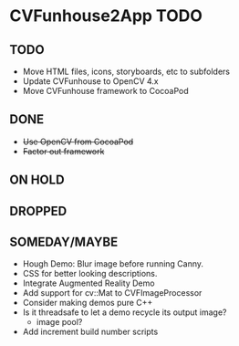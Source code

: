 # CVFunhouse2App TODO

## TODO
* Move HTML files, icons, storyboards, etc to subfolders
* Update CVFunhouse to OpenCV 4.x
* Move CVFunhouse framework to CocoaPod

## DONE
* ~~Use OpenCV from CocoaPod~~
* ~~Factor out framework~~

## ON HOLD

## DROPPED

## SOMEDAY/MAYBE
* Hough Demo: Blur image before running Canny.
* CSS for better looking descriptions.
* Integrate Augmented Reality Demo
* Add support for cv::Mat to CVFImageProcessor
* Consider making demos pure C++
* Is it threadsafe to let a demo recycle its output image?
  * image pool?
* Add increment build number scripts
